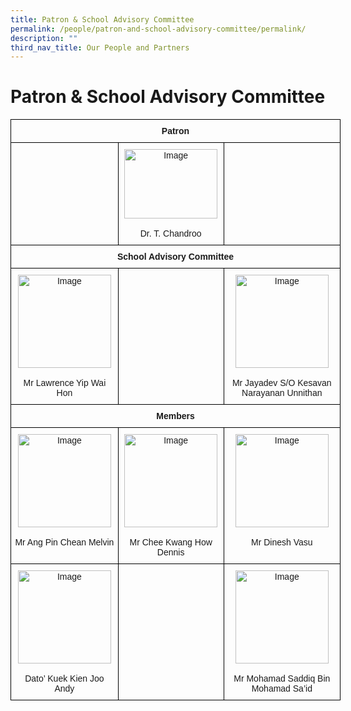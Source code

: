 ```yaml
---
title: Patron & School Advisory Committee
permalink: /people/patron-and-school-advisory-committee/permalink/
description: ""
third_nav_title: Our People and Partners
---
```


Patron & School Advisory Committee
==================================

<style type="text/css">
.tg  {border-collapse:collapse;border-spacing:0;}
.tg td{border-color:black;border-style:solid;border-width:1px;font-family:Arial, sans-serif;font-size:14px;
  overflow:hidden;padding:10px 5px;word-break:normal;}
.tg th{border-color:black;border-style:solid;border-width:1px;font-family:Arial, sans-serif;font-size:14px;
  font-weight:normal;overflow:hidden;padding:10px 5px;word-break:normal;}
.tg .tg-baqh{text-align:center;vertical-align:top}
.tg .tg-amwm{font-weight:bold;text-align:center;vertical-align:top}
.tg .tg-0lax{text-align:left;vertical-align:top}
</style>
<table class="tg" style="undefined;table-layout: fixed; width: 528px">
<colgroup>
<col style="width: 172px">
<col style="width: 169px">
<col style="width: 187px">
</colgroup>
<thead>
  <tr>
    <th class="tg-amwm" colspan="3">Patron</th>
  </tr>
</thead>
<tbody>
  <tr>
    <td class="tg-0lax"></td>
    <td class="tg-baqh"><img src="https://northbrookssec.moe.edu.sg/qql/slot/u162/People/Sch%20Advisory%20Committee%20Members/Chandroo.jpg" alt="Image" width="149" height="111"><br><br><span style="font-weight:400;font-style:normal">Dr. T. Chandroo</span><br></td>
    <td class="tg-0lax"></td>
  </tr>
  <tr>
    <td class="tg-amwm" colspan="3">School Advisory Committee </td>
  </tr>
  <tr>
    <td class="tg-baqh"><img src="https://northbrookssec.moe.edu.sg/qql/slot/u162/People/Sch%20Advisory%20Committee%20Members/Lawrence%20Yip.jpg" alt="Image" width="149" height="149"><br><br><span style="font-weight:400;font-style:normal">Mr Lawrence Yip Wai Hon</span><br></td>
    <td class="tg-0lax"></td>
    <td class="tg-baqh"><img src="https://northbrookssec.moe.edu.sg/qql/slot/u162/People/Sch%20Advisory%20Committee%20Members/Jayadev.jpg" alt="Image" width="149" height="149"><br><br><span style="font-weight:400;font-style:normal">Mr Jayadev S/O Kesavan Narayanan Unnithan</span><br></td>
  </tr>
  <tr>
    <td class="tg-amwm" colspan="3">Members </td>
  </tr>
  <tr>
    <td class="tg-baqh"><img src="https://northbrookssec.moe.edu.sg/qql/slot/u162/People/Sch%20Advisory%20Committee%20Members/Melvin.jpg" alt="Image" width="149" height="149"><br><br><span style="font-weight:400;font-style:normal">Mr Ang Pin Chean Melvin</span><br></td>
    <td class="tg-baqh"><img src="https://northbrookssec.moe.edu.sg/qql/slot/u162/People/Sch%20Advisory%20Committee%20Members/Dennis.jpg" alt="Image" width="149" height="149"><br><br><span style="font-weight:400;font-style:normal">Mr Chee Kwang How Dennis</span><br></td>
    <td class="tg-baqh"><img src="https://northbrookssec.moe.edu.sg/qql/slot/u162/People/Sch%20Advisory%20Committee%20Members/Dinesh.jpg" alt="Image" width="149" height="149"><br><br><span style="font-weight:400;font-style:normal">Mr Dinesh Vasu</span><br></td>
  </tr>
  <tr>
    <td class="tg-baqh"><img src="https://northbrookssec.moe.edu.sg/qql/slot/u162/People/Sch%20Advisory%20Committee%20Members/Andy.jpg" alt="Image" width="149" height="149"><br><br><span style="font-weight:400;font-style:normal">Dato’ Kuek Kien Joo Andy</span><br></td>
    <td class="tg-0lax"></td>
    <td class="tg-baqh"><img src="https://northbrookssec.moe.edu.sg/qql/slot/u162/People/Sch%20Advisory%20Committee%20Members/Saddiq.jpg" alt="Image" width="149" height="149"><br><br><span style="font-weight:400;font-style:normal">Mr Mohamad Saddiq Bin Mohamad Sa’id</span><br></td>
  </tr>
</tbody>
</table>